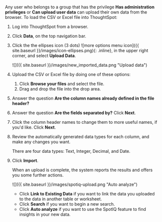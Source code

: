 Any user who belongs to a group that has the privilege **Has administration privileges** or **Can upload user data** can upload their own data from the browser. To load the CSV or Excel file into ThoughtSpot:

1. Log into ThoughtSpot from a browser.

2. Click **Data**, on the top navigation bar.

3. Click the the ellipses icon (3 dots)
![more options menu icon]({{ site.baseurl }}/images/icon-ellipses.png){: .inline},
in the upper right corner, and select **Upload Data**.

   ![]({{ site.baseurl }}/images/new_imported_data.png "Upload data")

4. Upload the CSV or Excel file by doing one of these options:
    1. Click **Browse your files** and select the file.
    2. Drag and drop the file into the drop area.

5. Answer the question **Are the column names already defined in the file header?**

6. Answer the question **Are the fields separated by?** Click **Next**.

7. Click the column header names to change them to more useful names, if you'd like. Click **Next**.

8. Review the automatically generated data types for each column, and make any changes you want.

   There are four data types: Text, Integer, Decimal, and Date.

9. Click **Import**.

    When an upload is complete, the system reports the results and offers you some further actions.

     ![]({{ site.baseurl }}/images/spotiq-upload.png "Auto analyze")

    * Click **Link to Existing Data** if you want to link the data you uploaded to the data in another table or worksheet.
    * Click **Search** if you want to begin a new search.
    * Click **Auto analyze** if you want to use the SpotIQ feature to find insights in your new data.
